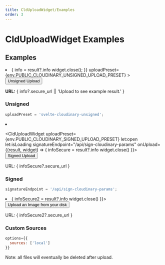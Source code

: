 ```yaml
---
title: CldUploadWidget/Examples
order: 3
---
```


<script>
    import Callout from '$lib/components/Callout.svelte'
    import { CldUploadWidget } from 'svelte-cloudinary'
	import ImageGrid from '$lib/components/ImageGrid.svelte';
	import { env } from '$env/dynamic/public';
    let info
    let infoSecure
    let infoSecure2
</script>

# CldUploadWidget Examples

## Examples

<ImageGrid prose>
<li>
<CldUploadWidget
  let:open let:isLoading
  onUpload={(result, widget) => {
    info = result?.info
    widget.close();
  }}
  uploadPreset={env.PUBLIC_CLOUDINARY_UNSIGNED_UPLOAD_PRESET}
>
  <button on:click|preventDefault={open} class="cldbutton">
    Unsigned Upload
  </button>
</CldUploadWidget>
<p><strong>URL:</strong> { info?.secure_url || 'Upload to see example result.' }</p>

### Unsigned

```jsx
uploadPreset = 'svelte-cloudinary-unsigned';
```

<li>

<CldUploadWidget uploadPreset={env.PUBLIC_CLOUDINARY_SIGNED_UPLOAD_PRESET} let:open let:isLoading
signatureEndpoint="/api/sign-cloudinary-params"
onUpload={(result, widget) => {
infoSecure = result?.info
widget.close()
}}>
<button on:click={open} class="cldbutton">
Signed Upload
</button>
</CldUploadWidget>

<p>URL: { infoSecure?.secure_url }</p>

### Signed

```jsx
signatureEndpoint = '/api/sign-cloudinary-params';
```

</li>
<li>
<CldUploadWidget uploadPreset={env.PUBLIC_CLOUDINARY_SIGNED_UPLOAD_PRESET} let:open let:isLoading options={{sources: ['local']}}
    signatureEndpoint="/api/sign-cloudinary-params"
      onUpload={(result, widget) => {
          infoSecure2 = result?.info
          widget.close()
    }}>
      <button on:click={open} class="cldbutton">
        Upload an Image from your disk
      </button>
</CldUploadWidget>
<p>URL: { infoSecure2?.secure_url }</p>

### Custom Sources

```jsx
options={{
  sources: ['local']
}}
```

</li>

</ImageGrid>

<Callout emoji={false}>
  Note: all files will eventually be deleted after upload.
</Callout>
